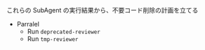 これらの SubAgent の実行結果から、不要コード削除の計画を立てる

- Parralel
  - Run `deprecated-reviewer`
  - Run `tmp-reviewer`
